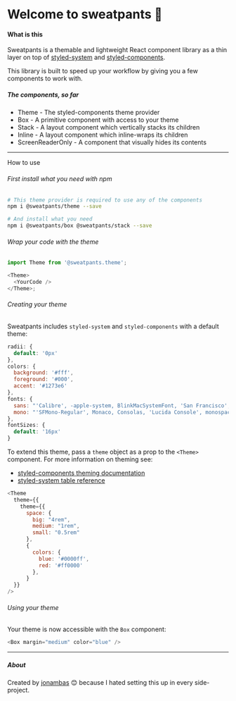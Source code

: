 # Welcome to sweatpants 🙂

#### What is this

Sweatpants is a themable and lightweight React component library as a thin layer on top of [styled-system](https://styled-system.com/) and [styled-components](https://styled-components.com/).

This library is built to speed up your workflow by giving you a few components to work with.

##### The components, **so far**

- Theme - The styled-components theme provider
- Box - A primitive component with access to your theme
- Stack - A layout component which vertically stacks its children
- Inline - A layout component which inline-wraps its children
- ScreenReaderOnly - A component that visually hides its contents

---

How to use

###### First install what you need with npm

```bash
# This theme provider is required to use any of the components
npm i @sweatpants/theme --save

# And install what you need
npm i @sweatpants/box @sweatpants/stack --save
```

###### Wrap your code with the theme

```js
import Theme from '@sweatpants.theme';

<Theme>
  <YourCode />
</Theme>;
```

###### Creating your theme

Sweatpants includes `styled-system` and `styled-components` with a default theme:

```js
radii: {
  default: '0px'
},
colors: {
  background: '#fff',
  foreground: '#000',
  accent: '#1273e6'
},
fonts: {
  sans: "'Calibre', -apple-system, BlinkMacSystemFont, 'San Francisco', 'Segoe UI', Roboto, Helvetica, sans-serif",
  mono: "'SFMono-Regular', Monaco, Consolas, 'Lucida Console', monospace"
},
fontSizes: {
  default: '16px'
}
```

To extend this theme, pass a `theme` object as a prop to the `<Theme>` component. For more information on theming see:

- [styled-components theming documentation](https://styled-components.com/docs/advanced)
- [styled-system table reference](https://styled-system.com/table)

```js
<Theme
  theme={{
    theme={{
      space: {
        big: "4rem",
        medium: "1rem",
        small: "0.5rem"
      },
      {
        colors: {
          blue: '#0000ff',
          red: '#ff0000'
        },
      }
  }}
/>
```

###### Using your theme

Your theme is now accessible with the `Box` component:

```js
<Box margin="medium" color="blue" />
```

---

##### About

Created by [jonambas](https://jonambas.com) 😊 because I hated setting this up in every side-project.
